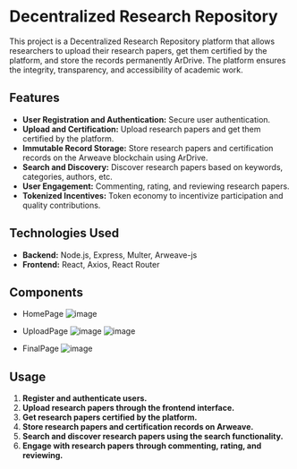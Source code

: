 # Decentralized Research Repository

This project is a Decentralized Research Repository platform that allows researchers to upload their research papers, get them certified by the platform, and store the records permanently ArDrive. The platform ensures the integrity, transparency, and accessibility of academic work.

## Features

- **User Registration and Authentication:** Secure user authentication.
- **Upload and Certification:** Upload research papers and get them certified by the platform.
- **Immutable Record Storage:** Store research papers and certification records on the Arweave blockchain using ArDrive.
- **Search and Discovery:** Discover research papers based on keywords, categories, authors, etc.
- **User Engagement:** Commenting, rating, and reviewing research papers.
- **Tokenized Incentives:** Token economy to incentivize participation and quality contributions.

## Technologies Used

- **Backend:** Node.js, Express, Multer, Arweave-js
- **Frontend:** React, Axios, React Router

## Components
- HomePage
![image](https://github.com/Abchoudhary2512/AO_hack/assets/97343691/d2915ebe-f338-4589-895c-532011515e1a)

- UploadPage
![image](https://github.com/Abchoudhary2512/AO_hack/assets/97343691/5f784901-f123-4799-a4a1-8099d4d791d9)
![image](https://github.com/Abchoudhary2512/AO_hack/assets/97343691/c010b8bf-7612-4b80-80fa-01df390bc60a)

- FinalPage
![image](https://github.com/Abchoudhary2512/AO_hack/assets/97343691/7237556b-cf6e-4698-8ce3-48c8789836c4)




## Usage

1. **Register and authenticate users.**
2. **Upload research papers through the frontend interface.**
3. **Get research papers certified by the platform.**
4. **Store research papers and certification records on Arweave.**
5. **Search and discover research papers using the search functionality.**
6. **Engage with research papers through commenting, rating, and reviewing.**

